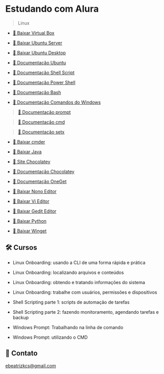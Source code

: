 # Estudando com Alura

> Linux

- [🔗 Baixar Virtual Box](https://www.virtualbox.org/wiki/Downloads)

- [🔗 Baixar Ubuntu Server](https://ubuntu.com/download/server)

- [🔗 Baixar Ubuntu Desktop](https://ubuntu.com/download/desktop)

- [🔗 Documentação Ubuntu](https://help.ubuntu.com/)

- [🔗 Documentação Shell Script](https://mange.ifrn.edu.br/shell-script-wikipedia/#:~:text=Shell%20script%20%C3%A9%20o%20nome,necessita%20basicamente%20do%20interpretador%20Shell.)

- [🔗 Documentação Power Shell](https://learn.microsoft.com/pt-br/powershell/)

- [🔗 Documentação Bash](https://www.gnu.org/savannah-checkouts/gnu/bash/manual/bash.html)

- [🔗 Documentação Comandos do Windows](https://learn.microsoft.com/pt-br/windows-server/administration/windows-commands/windows-commands)

> [🔗 Documentação prompt](https://learn.microsoft.com/pt-br/windows-server/administration/windows-commands/prompt)

> [🔗 Documentação cmd](https://learn.microsoft.com/pt-br/windows-server/administration/windows-commands/cmd)

> [🔗 Documentação setx](https://learn.microsoft.com/pt-br/windows-server/administration/windows-commands/setx)

- [🔗 Baixar cmder](https://cmder.app/)

- [🔗 Baixar Java](https://www.oracle.com/java/technologies/downloads/)

- [🔗 Site Chocolatey](https://chocolatey.org/)

- [🔗 Documentação Chocolatey](https://docs.chocolatey.org/en-us/)

- [🔗 Documentação OneGet](https://github.com/OneGet/oneget/wiki/cmdlets)

- [🔗 Baixar Nono Editor](https://www.nano-editor.org/)

- [🔗 Baixar Vi Editor](https://ex-vi.sourceforge.net/)

- [🔗 Baixar Gedit Editor](https://wiki.gnome.org/Apps/Gedit)

- [🔗 Baixar Python](https://www.python.org/downloads/)

- [🔗 Baixar Winget](https://learn.microsoft.com/pt-br/windows/package-manager/winget/)

## 🛠 Cursos

- Linux Onboarding: usando a CLI de uma forma rápida e prática

- Linux Onboarding: localizando arquivos e conteúdos

- Linux Onboarding: obtendo e tratando informações do sistema

- Linux Onboarding: trabalhe com usuários, permissões e dispositivos

- Shell Scripting parte 1: scripts de automação de tarefas

- Shell Scripting parte 2: fazendo monitoramento, agendando tarefas e backup

- Windows Prompt: Trabalhando na linha de comando

- Windows Prompt: utilizando o CMD

## 💙 Contato

ebeatrizkcs@gmail.com
